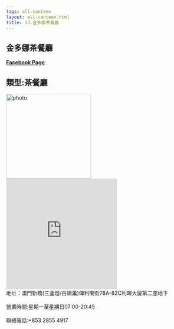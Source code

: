 ```yaml
---
tags: all-canteen
layout: all-canteen.html
title: 13.金多娜茶餐廳
---
```



<h2>金多娜茶餐廳</h2>
<a href='https://zh-hk.facebook.com/pages/%E9%87%91%E5%A4%9A%E5%A8%9C%E8%8C%B6%E9%A4%90%E5%BB%B3/117997278277788'><b>Facebook Page</b></a>
<h2>類型:茶餐廳</h2>
<img src="https://user-images.githubusercontent.com/70761288/113253154-71472f00-92f7-11eb-8411-022611796858.png" alt="photo" width="230" height="230">
<iframe src="https://www.google.com/maps/embed?pb=!1m14!1m8!1m3!1d14776.04886866721!2d113.546233!3d22.201642!3m2!1i1024!2i768!4f13.1!3m3!1m2!1s0x0%3A0xb2812c45e5c170bd!2z6YeR5aSa5aic6Iy26aSQ5buz!5e0!3m2!1szh-TW!2s!4v1617258762931!5m2!1szh-TW!2s" width="300" height="300" style="border:0;" allowfullscreen="" loading="lazy"></iframe>
<br>地址：澳門新橋(三盞燈/白鴿巢)俾利喇街78A-82C利暉大廈第二座地下</br>
<br>營業時間:星期一至星期日07:00-20:45</br>
<br>聯絡電話:+853 2855 4917</br>

